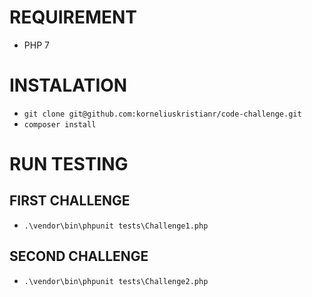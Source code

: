 # REQUIREMENT
- PHP 7

# INSTALATION
- ```git clone git@github.com:korneliuskristianr/code-challenge.git```
- ```composer install```

# RUN TESTING
## FIRST CHALLENGE
- ```.\vendor\bin\phpunit tests\Challenge1.php```
## SECOND CHALLENGE
- ```.\vendor\bin\phpunit tests\Challenge2.php```